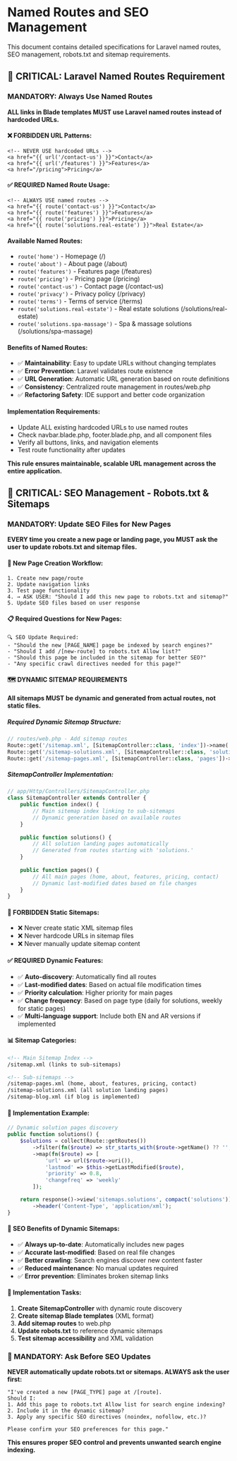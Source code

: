 # Named Routes and SEO Management

This document contains detailed specifications for Laravel named routes, SEO management, robots.txt and sitemap requirements.

## 🚨 CRITICAL: Laravel Named Routes Requirement

### MANDATORY: Always Use Named Routes
**ALL links in Blade templates MUST use Laravel named routes instead of hardcoded URLs.**

#### ❌ FORBIDDEN URL Patterns:
```blade
<!-- NEVER USE hardcoded URLs -->
<a href="{{ url('/contact-us') }}">Contact</a>
<a href="{{ url('/features') }}">Features</a>
<a href="/pricing">Pricing</a>
```

#### ✅ REQUIRED Named Route Usage:
```blade
<!-- ALWAYS USE named routes -->
<a href="{{ route('contact-us') }}">Contact</a>
<a href="{{ route('features') }}">Features</a>
<a href="{{ route('pricing') }}">Pricing</a>
<a href="{{ route('solutions.real-estate') }}">Real Estate</a>
```

#### Available Named Routes:
- `route('home')` - Homepage (/)
- `route('about')` - About page (/about)  
- `route('features')` - Features page (/features)
- `route('pricing')` - Pricing page (/pricing)
- `route('contact-us')` - Contact page (/contact-us)
- `route('privacy')` - Privacy policy (/privacy)
- `route('terms')` - Terms of service (/terms)
- `route('solutions.real-estate')` - Real estate solutions (/solutions/real-estate)
- `route('solutions.spa-massage')` - Spa & massage solutions (/solutions/spa-massage)

#### Benefits of Named Routes:
- ✅ **Maintainability**: Easy to update URLs without changing templates
- ✅ **Error Prevention**: Laravel validates route existence
- ✅ **URL Generation**: Automatic URL generation based on route definitions
- ✅ **Consistency**: Centralized route management in routes/web.php
- ✅ **Refactoring Safety**: IDE support and better code organization

#### Implementation Requirements:
- Update ALL existing hardcoded URLs to use named routes
- Check navbar.blade.php, footer.blade.php, and all component files
- Verify all buttons, links, and navigation elements
- Test route functionality after updates

**This rule ensures maintainable, scalable URL management across the entire application.**

## 🚨 CRITICAL: SEO Management - Robots.txt & Sitemaps

### MANDATORY: Update SEO Files for New Pages
**EVERY time you create a new page or landing page, you MUST ask the user to update robots.txt and sitemap files.**

#### 🤖 New Page Creation Workflow:
```
1. Create new page/route
2. Update navigation links  
3. Test page functionality
4. → ASK USER: "Should I add this new page to robots.txt and sitemap?"
5. Update SEO files based on user response
```

#### 📋 Required Questions for New Pages:
```
🔍 SEO Update Required:
- "Should the new [PAGE_NAME] page be indexed by search engines?"
- "Should I add /[new-route] to robots.txt Allow list?"
- "Should this page be included in the sitemap for better SEO?"
- "Any specific crawl directives needed for this page?"
```

#### 🗺️ DYNAMIC SITEMAP REQUIREMENTS
**All sitemaps MUST be dynamic and generated from actual routes, not static files.**

##### Required Dynamic Sitemap Structure:
```php
// routes/web.php - Add sitemap routes
Route::get('/sitemap.xml', [SitemapController::class, 'index'])->name('sitemap.index');
Route::get('/sitemap-solutions.xml', [SitemapController::class, 'solutions'])->name('sitemap.solutions');
Route::get('/sitemap-pages.xml', [SitemapController::class, 'pages'])->name('sitemap.pages');
```

##### SitemapController Implementation:
```php
// app/Http/Controllers/SitemapController.php
class SitemapController extends Controller {
    public function index() {
        // Main sitemap index linking to sub-sitemaps
        // Dynamic generation based on available routes
    }
    
    public function solutions() {
        // All solution landing pages automatically
        // Generated from routes starting with 'solutions.'
    }
    
    public function pages() {
        // All main pages (home, about, features, pricing, contact)
        // Dynamic last-modified dates based on file changes
    }
}
```

#### 🚨 FORBIDDEN Static Sitemaps:
- ❌ Never create static XML sitemap files
- ❌ Never hardcode URLs in sitemap files
- ❌ Never manually update sitemap content

#### ✅ REQUIRED Dynamic Features:
- ✅ **Auto-discovery**: Automatically find all routes
- ✅ **Last-modified dates**: Based on actual file modification times
- ✅ **Priority calculation**: Higher priority for main pages
- ✅ **Change frequency**: Based on page type (daily for solutions, weekly for static pages)
- ✅ **Multi-language support**: Include both EN and AR versions if implemented

#### 📊 Sitemap Categories:
```xml
<!-- Main Sitemap Index -->
/sitemap.xml (links to sub-sitemaps)

<!-- Sub-sitemaps -->
/sitemap-pages.xml (home, about, features, pricing, contact)
/sitemap-solutions.xml (all solution landing pages)
/sitemap-blog.xml (if blog is implemented)
```

#### 🔧 Implementation Example:
```php
// Dynamic solution pages discovery
public function solutions() {
    $solutions = collect(Route::getRoutes())
        ->filter(fn($route) => str_starts_with($route->getName() ?? '', 'solutions.'))
        ->map(fn($route) => [
            'url' => url($route->uri()),
            'lastmod' => $this->getLastModified($route),
            'priority' => 0.8,
            'changefreq' => 'weekly'
        ]);

    return response()->view('sitemaps.solutions', compact('solutions'))
        ->header('Content-Type', 'application/xml');
}
```

#### 🎯 SEO Benefits of Dynamic Sitemaps:
- ✅ **Always up-to-date**: Automatically includes new pages
- ✅ **Accurate last-modified**: Based on real file changes  
- ✅ **Better crawling**: Search engines discover new content faster
- ✅ **Reduced maintenance**: No manual updates required
- ✅ **Error prevention**: Eliminates broken sitemap links

#### 📝 Implementation Tasks:
1. **Create SitemapController** with dynamic route discovery
2. **Create sitemap Blade templates** (XML format)
3. **Add sitemap routes** to web.php
4. **Update robots.txt** to reference dynamic sitemaps
5. **Test sitemap accessibility** and XML validation

### 🚨 MANDATORY: Ask Before SEO Updates
**NEVER automatically update robots.txt or sitemaps. ALWAYS ask the user first:**

```
"I've created a new [PAGE_TYPE] page at /[route]. 
Should I:
1. Add this page to robots.txt Allow list for search engine indexing?
2. Include it in the dynamic sitemap?
3. Apply any specific SEO directives (noindex, nofollow, etc.)?

Please confirm your SEO preferences for this page."
```

**This ensures proper SEO control and prevents unwanted search engine indexing.**
